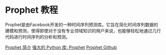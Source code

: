 # Prophet 教程

<show-structure depth="2"/>

Prophet是由Facebook开发的一种时间序列预测库。它旨在简化时间序列数据的建模和预测，使得即使对于没有专业领域知识的用户来说，也能够轻松地通过几行代码进行时间序列的分析和预测。


<seealso>
<category ref="ref_docs">
    <a href="https://mp.weixin.qq.com/s/y-E102TNjlVm-jr9kGsFlQ">Prophet 简介</a>
    <a href="https://mp.weixin.qq.com/s/_qAP5YTBhVS6WWnumdikPA">强大的 Python 库: Prophet</a>
</category>
<category ref="ref_github">
    <a href="https://github.com/facebook/prophet">Prophet Github</a>
</category>
<category ref="ref_issues"></category>
<category ref="ref_hf"></category>
<category ref="ref_ms"></category>
</seealso>